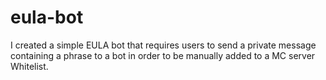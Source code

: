 # eula-bot
I created a simple EULA bot that requires users to send a private message containing a phrase to a bot in order to be manually added to a MC server Whitelist.
